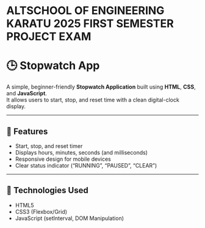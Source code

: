 # ALTSCHOOL OF ENGINEERING KARATU 2025 FIRST SEMESTER PROJECT EXAM

# 🕒 Stopwatch App

A simple, beginner-friendly **Stopwatch Application** built using **HTML**, **CSS**, and **JavaScript**.  
It allows users to start, stop, and reset time with a clean digital-clock display.

---

## 🚀 Features
- Start, stop, and reset timer
- Displays hours, minutes, seconds (and milliseconds)
- Responsive design for mobile devices
- Clear status indicator (“RUNNING”, “PAUSED”, “CLEAR”)

---

## 🧩 Technologies Used
- HTML5  
- CSS3 (Flexbox/Grid)  
- JavaScript (setInterval, DOM Manipulation)
